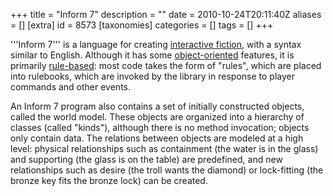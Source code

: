 +++
title = "Inform 7"
description = ""
date = 2010-10-24T20:11:40Z
aliases = []
[extra]
id = 8573
[taxonomies]
categories = []
tags = []
+++



'''Inform 7''' is a language for creating [interactive fiction](https://en.wikipedia.org/wiki/interactive_fiction), with a syntax similar to English. Although it has some [object-oriented](https://rosettacode.org/wiki/object-oriented_programming) features, it is primarily [rule-based](https://rosettacode.org/wiki/rule-based_programming): most code takes the form of "rules", which are placed into rulebooks, which are invoked by the library in response to player commands and other events.

An Inform 7 program also contains a set of initially constructed objects, called the world model. These objects are organized into a hierarchy of classes (called "kinds"), although there is no method invocation; objects only contain data. The relations between objects are modeled at a high level: physical relationships such as containment (the water is in the glass) and supporting (the glass is on the table) are predefined, and new relationships such as desire (the troll wants the diamond) or lock-fitting (the bronze key fits the bronze lock) can be created.
